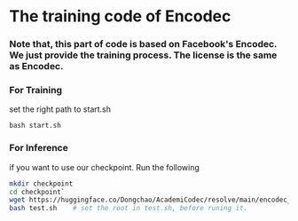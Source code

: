 # The training code of Encodec

### Note that, this part of code is based on Facebook's Encodec. We just provide the training process. The license is the same as Encodec.

### For Training
set the right path to start.sh

`bash start.sh`

### For Inference
if you want to use our checkpoint. Run the following <br>
```bash
mkdir checkpoint
cd checkpoint`
wget https://huggingface.co/Dongchao/AcademiCodec/resolve/main/encodec_24khz_32d.pth
bash test.sh    # set the root in test.sh, before runing it.
```
